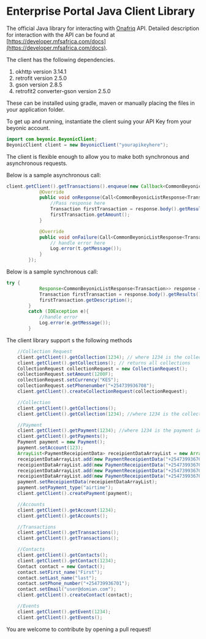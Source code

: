 # Enterprise Portal Java Client Library
The official Java library for interacting with [Onafriq](http://portal.onafriq.com) API.
Detailed description for interaction with the API can be found at [https://developer.mfsafrica.com/docs](https://developer.mfsafrica.com/docs).

The client has the following dependencies.

1. okhttp version 3.14.1
2. retrofit version 2.5.0
3. gson version 2.8.5
4. retrofit2 converter-gson version 2.5.0

These can be installed using gradle, maven or manually placing the files in your application folder.

To get up and running, instantiate the client suing your API Key from your beyonic account.
```java
import com.beyonic.BeyonicClient;
BeyonicClient client = new BeyonicClient("yourapikeyhere");
```
The client is flexible enough to allow you to make both synchronous and asynchronous requests.

Below is a sample asynchronous call:
```java
client.getClient().getTransactions().enqueue(new Callback<CommonBeyonicListResponse<Transaction>>() {
            @Override
            public void onResponse(Call<CommonBeyonicListResponse<Transaction>> call, Response<CommonBeyonicListResponse<Transaction>> response) {
                //Pass response here
                Transaction firstTransaction = response.body().getResults().get(0);
                firstTransaction.getAmount();
            }

            @Override
            public void onFailure(Call<CommonBeyonicListResponse<Transaction>> call, Throwable t) {
                // handle error here
                Log.error(t.getMessage());
            }
        });
```

Below is a sample synchronous call:
```java
try {
            Response<CommonBeyonicListResponse<Transaction>> response = client.getClient().getTransactions().execute();
            Transaction firstTransaction = response.body().getResults().get(0);
            firstTransaction.getDescription();
        }
        catch (IOException e){
            //handle error
            Log.error(e.getMessage());
        }
```

The client library support s the following methods
```java
    //Collection Request
    client.getClient().getCollection(1234); // where 1234 is the collection id
    client.getClient().getCollections(); // returns all collections
    CollectionRequest collectionRequest = new CollectionRequest();
    collectionRequest.setAmount(1200F);
    collectionRequest.setCurrency("KES");
    collectionRequest.setPhonenumber("+254739936708");
    client.getClient().createCollectionRequest(collectionRequest);

    //Collection
    client.getClient().getCollections();
    client.getClient().getCollection(1234); //where 1234 is the collection id

    //Payment
    client.getClient().getPayment(1234); //where 1234 is the payment id
    client.getClient().getPayments();
    Payment payment = new Payment();
    payment.setAccount(123);
    ArrayList<PaymentReceipientData> receipientDataArrayList = new ArrayList<>();
    receipientDataArrayList.add(new PaymentReceipientData("+254739936701", "First", "Payee", "Description One", 45));
    receipientDataArrayList.add(new PaymentReceipientData("+254739936702", "Second", "Payee", "Description Two", 75));
    receipientDataArrayList.add(new PaymentReceipientData("+254739936703", "Third", "Payee", "Description", 85));
    receipientDataArrayList.add(new PaymentReceipientData("+254739936704", "Fourth", "Payee", "Description", 15));
    payment.setReceipientData(receipientDataArrayList);
    payment.setPayment_type("airtime");
    client.getClient().createPayment(payment);

    //Accounts
    client.getClient().getAccount(1234);
    client.getClient().getAccounts();

    //Transactions
    client.getClient().getTransactions();
    client.getClient().getTransactions();

    //Contacts
    client.getClient().getContacts();
    client.getClient().getContact(1234);
    Contact contact = new Contact();
    contact.setFirst_name("First");
    contact.setLast_name("last");
    contact.setPhone_number("+254739936701");
    contact.setEmail("user@domian.com");
    client.getClient().createContact(contact);

    //Events
    client.getClient().getEvent(1234);
    client.getClient().getEvents();
```

You are welcome to contribute by opening a pull request!
